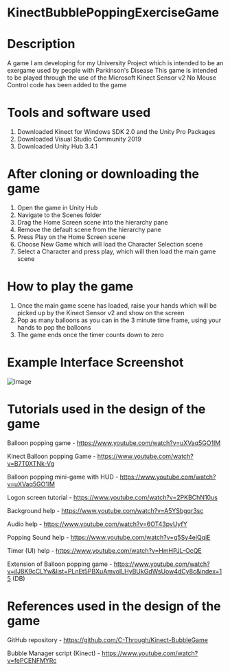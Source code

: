 # KinectBubblePoppingExerciseGame

# Description
A game I am developing for my University Project which is intended to be an exergame used by people with Parkinson's Disease
This game is intended to be played through the use of the Microsoft Kinect Sensor v2
No Mouse Control code has been added to the game

# Tools and software used

1. Downloaded Kinect for Windows SDK 2.0 and the Unity Pro Packages
2. Downloaded Visual Studio Community 2019 
3. Downloaded Unity Hub 3.4.1


# After cloning or downloading the game 

1. Open the game in Unity Hub
2. Navigate to the Scenes folder
3. Drag the Home Screen scene into the hierarchy pane
4. Remove the default scene from the hierarchy pane
5. Press Play on the Home Screen scene
6. Choose New Game which will load the Character Selection scene
7. Select a Character and press play, which will then load the main game scene

# How to play the game

1. Once the main game scene has loaded, raise your hands which will be picked up by the Kinect Sensor v2 and show on the screen
2. Pop as many balloons as you can in the 3 minute time frame, using your hands to pop the balloons
3. The game ends once the timer counts down to zero

# Example Interface Screenshot

![image](https://user-images.githubusercontent.com/126461574/232249623-f043a38e-73e6-41aa-8e69-ce2fa7385de5.png)


# Tutorials used in the design of the game

Balloon popping game - https://www.youtube.com/watch?v=uXVaq5GO1lM

Kinect Balloon popping Game - https://www.youtube.com/watch?v=B7T0XTNk-Vg

Balloon popping mini-game with HUD - https://www.youtube.com/watch?v=uXVaq5GO1lM

Logon screen tutorial - https://www.youtube.com/watch?v=2PKBChN10us 

Background help - https://www.youtube.com/watch?v=A5YSbgqr3sc 

Audio help - https://www.youtube.com/watch?v=6OT43pvUyfY 

Popping Sound help - https://www.youtube.com/watch?v=g5Sy4eiQqiE

Timer (UI) help - https://www.youtube.com/watch?v=HmHPJL-OcQE 

Extension of Balloon popping game - https://www.youtube.com/watch?v=ilJ8K9cCLYw&list=PLnEt5PBXuAmvoILHyBUkGdWsUow4dCy8c&index=15 (DB)



# References used in the design of the game

GitHub repository - https://github.com/C-Through/Kinect-BubbleGame

Bubble Manager script (Kinect) - https://www.youtube.com/watch?v=fePCENFMYRc 
